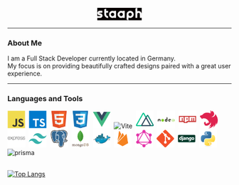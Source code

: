 <p align="center"><img src="./img/staaph_white.png" width="100"/></p>

---

### About Me

I am a Full Stack Developer currently located in Germany.\
My focus is on providing beautifully crafted designs paired with a great user experience.

---

### Languages and Tools

<div>
  <img src="./img/javascript-original.svg" title="Javascript" alt="Javascript" width="40" height="40"/>&nbsp;
  <img src="./img/typescript-original.svg" title="Typescript" alt="Typescript" width="40" height="40"/>&nbsp;
  <img src="./img/html5-original.svg" title="HTML5" alt="HTML5" width="40" height="40"/>&nbsp;
  <img src="./img/css3-original.svg" title="CSS3" alt="CSS3" width="40" height="40"/>&nbsp;
  <img src="./img/vuejs-original.svg" title="Vue" alt="Vue" width="40" height="40"/>&nbsp;
  <img src="https://vitejs.dev/logo.svg" title="Vite" alt="Vite" width="40" height="40"/>&nbsp;
  <img src="./img/nuxtjs-original.svg" title="Nuxt" alt="Nuxt" width="40" height="40"/>&nbsp;
  <img src="./img/nodejs-original-wordmark.svg" title="Node" alt="Node" width="40" height="40"/>&nbsp;
  <img src="./img/npm-original-wordmark.svg" title="npm" alt="npm" width="40" height="40"/>&nbsp;
  <img src="./img/nestjs-plain.svg" title="Nestjs" alt="Nestjs" width="40" height="40"/>&nbsp;
  <img src="./img/express-original-wordmark.svg" title="Express" alt="Express" width="40" height="40"/>&nbsp;
  <img src="./img/tailwindcss-plain.svg" title="Tailwind" alt="Tailwind" width="40" height="40"/>&nbsp;
  <img src="./img/postgresql-original.svg" title="PostgreSQL" alt="PostgreSQL" width="40" height="40"/>&nbsp;
  <img src="./img/mongodb-original-wordmark.svg" title="MongoDB" alt="MongoDB" width="40" height="40"/>&nbsp;
  <img src="./img/docker-original.svg" title="Docker" alt="Docker" width="40" height="40"/>&nbsp;
  <img src="./img/firebase-plain.svg" title="Firebase" alt="Firebase" width="40" height="40"/>&nbsp;
  <img src="./img/graphql-plain.svg" title="GraphQL" alt="GraphQL" width="40" height="40"/>&nbsp;
  <img src="./img/git-original.svg" title="git" alt="git" width="40" height="40"/>&nbsp;
  <img src="./img/django-original.svg" title="django" alt="django" width="40" height="40"/>&nbsp;
  <img src="./img/python-original.svg" title="python" alt="python" width="40" height="40"/>&nbsp;
  <img src="https://cdn.worldvectorlogo.com/logos/prisma-2.svg" title="prisma" alt="prisma" width="40" height="40"/>&nbsp;
</div>

<br/>

[![Top Langs](github-readme-stats-ahyavhxfl-staaph.vercel.app/api/top-langs/?username=staaph&layout=compact&theme=vision-friendly-dark)](https://github.com/anuraghazra/github-readme-stats)
